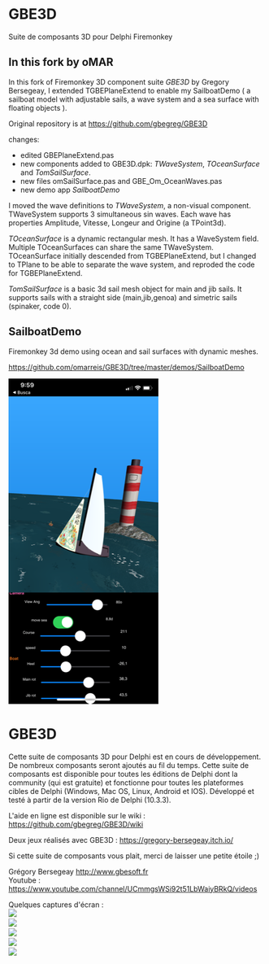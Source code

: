 
# GBE3D
Suite de composants 3D pour Delphi Firemonkey

## In this fork by oMAR
In this fork of Firemonkey 3D component suite *GBE3D* by Gregory Bersegeay, I extended TGBEPlaneExtend to enable my SailboatDemo ( a sailboat model with adjustable sails, a wave system and a sea surface with floating objects ).

Original repository is at https://github.com/gbegreg/GBE3D

changes:
* edited GBEPlaneExtend.pas  
* new components added to GBE3D.dpk: *TWaveSystem*, *TOceanSurface* and *TomSailSurface*.  
* new files omSailSurface.pas and GBE_Om_OceanWaves.pas 
* new demo app *SailboatDemo* 

I moved the wave definitions to *TWaveSystem*, a non-visual component. 
TWaveSystem supports 3 simultaneous sin waves. 
Each wave has properties Amplitude, Vitesse, Longeur and Origine (a TPoint3d). 

*TOceanSurface* is a dynamic rectangular mesh. 
It has a WaveSystem field. Multiple TOceanSurfaces can share the same TWaveSystem. 
TOceanSurface initially descended from TGBEPlaneExtend, but I changed to TPlane to be able to separate the wave system,
and reproded the code for TGBEPlaneExtend.

*TomSailSurface* is a basic 3d sail mesh object for main and jib sails. 
It supports sails with a straight side (main,jib,genoa) and simetric sails (spinaker, code 0).

## SailboatDemo
Firemonkey 3d demo using ocean and sail surfaces with dynamic meshes. 

https://github.com/omarreis/GBE3D/tree/master/demos/SailboatDemo 

![SailboatDemo screenshot](Screenshot2.png)

# GBE3D
Cette suite de composants 3D pour Delphi est en cours de développement. De nombreux composants seront ajoutés au fil du temps.
Cette suite de composants est disponible pour toutes les éditions de Delphi dont la community (qui est gratuite) et fonctionne
pour toutes les plateformes cibles de Delphi (Windows, Mac OS, Linux, Android et IOS).
Développé et testé à partir de la version Rio de Delphi (10.3.3).

L'aide en ligne est disponible sur le wiki : https://github.com/gbegreg/GBE3D/wiki

Deux jeux réalisés avec GBE3D : https://gregory-bersegeay.itch.io/

Si cette suite de composants vous plait, merci de laisser une petite étoile ;)

Grégory Bersegeay http://www.gbesoft.fr <br>
Youtube : https://www.youtube.com/channel/UCmmgsWSi92t51LbWaiyBRkQ/videos

Quelques captures d'écran :<br>
<img src="https://github.com/gbegreg/GBE3D/blob/master/img/cubemap.png"><br>
<img src="https://github.com/gbegreg/GBE3D/blob/master/img/grass.png"><br>
<img src="https://github.com/gbegreg/GBE3D/blob/master/img/heightmap.png"><br>
<img src="https://github.com/gbegreg/GBE3D/blob/master/img/viewport3D.png"><br>
<img src="https://github.com/gbegreg/GBE3D/blob/master/img/sphereExtend.png"><br>
